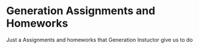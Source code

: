 # Generation Assignments and Homeworks
Just a Assignments and homeworks that Generation Instuctor give us to do 
